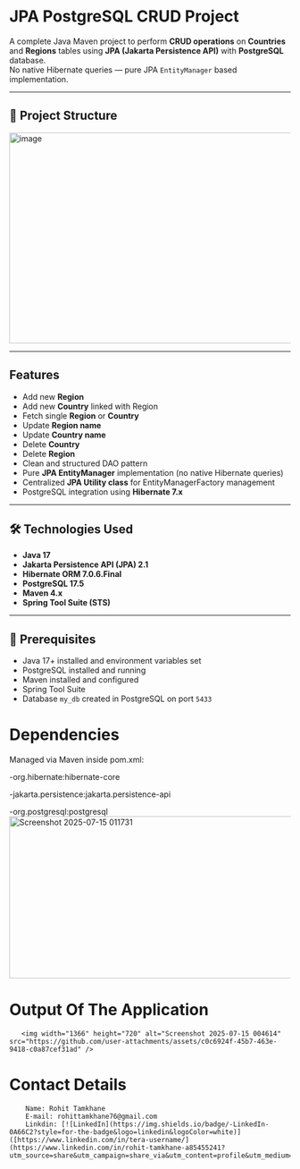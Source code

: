 # JPA PostgreSQL CRUD Project

A complete Java Maven project to perform **CRUD operations** on **Countries** and **Regions** tables using **JPA (Jakarta Persistence API)** with **PostgreSQL** database.  
No native Hibernate queries — pure JPA `EntityManager` based implementation.

---

## 📂 Project Structure
   <img width="532" height="377" alt="image" src="https://github.com/user-attachments/assets/59020365-05da-484b-b06c-303e119c158a" />



---

##  Features

- Add new **Region**
- Add new **Country** linked with Region
- Fetch single **Region** or **Country**
- Update **Region name**
- Update **Country name**
- Delete **Country**
- Delete **Region**
- Clean and structured DAO pattern
- Pure **JPA EntityManager** implementation (no native Hibernate queries)
- Centralized **JPA Utility class** for EntityManagerFactory management
- PostgreSQL integration using **Hibernate 7.x**

---

## 🛠️ Technologies Used

- **Java 17**
- **Jakarta Persistence API (JPA) 2.1**
- **Hibernate ORM 7.0.6.Final**
- **PostgreSQL 17.5**
- **Maven 4.x**
- **Spring Tool Suite (STS)**

---

## 📑 Prerequisites

- Java 17+ installed and environment variables set  
- PostgreSQL installed and running  
- Maven installed and configured  
- Spring Tool Suite 
- Database `my_db` created in PostgreSQL on port `5433`

# Dependencies
  Managed via Maven inside pom.xml:

-org.hibernate:hibernate-core

-jakarta.persistence:jakarta.persistence-api

-org.postgresql:postgresql
      <img width="647" height="290" alt="Screenshot 2025-07-15 011731" src="https://github.com/user-attachments/assets/823b210b-870a-4f6d-b43f-9249968270ca" />


# Output Of The Application
       <img width="1366" height="720" alt="Screenshot 2025-07-15 004614" src="https://github.com/user-attachments/assets/c0c6924f-45b7-463e-9418-c0a87cef31ad" />

# Contact Details 
        Name: Rohit Tamkhane
        E-mail: rohittamkhane76@gmail.com
        Linkdin: [![LinkedIn](https://img.shields.io/badge/-LinkedIn-0A66C2?style=for-the-badge&logo=linkedin&logoColor=white)]([https://www.linkedin.com/in/tera-username/](https://www.linkedin.com/in/rohit-tamkhane-a85455241?utm_source=share&utm_campaign=share_via&utm_content=profile&utm_medium=android_app))




